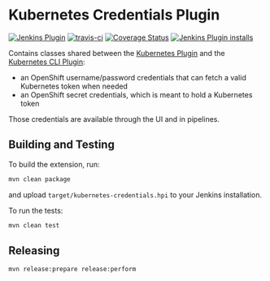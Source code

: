# Kubernetes Credentials Plugin

[![Jenkins Plugin](https://img.shields.io/jenkins/plugin/v/kubernetes-credentials.svg)](https://plugins.jenkins.io/kubernetes-credentials)
[![travis-ci](https://travis-ci.org/jenkinsci/kubernetes-credentials-plugin.svg?branch=master)](https://travis-ci.org/jenkinsci/kubernetes-credentials-plugin)
[![Coverage Status](https://coveralls.io/repos/github/jenkinsci/kubernetes-credentials-plugin/badge.svg?branch=master)](https://coveralls.io/github/jenkinsci/kubernetes-credentials-plugin?branch=master)
[![Jenkins Plugin installs](https://img.shields.io/jenkins/plugin/i/kubernetes-credentials.svg)](https://plugins.jenkins.io/kubernetes-credentials)

Contains classes shared between the [Kubernetes Plugin][kubernetes-plugin] and the
[Kubernetes CLI Plugin][kubernetes-cli-plugin]:
* an OpenShift username/password credentials that can fetch a valid Kubernetes token when needed
* an OpenShift secret credentials, which is meant to hold a Kubernetes token

Those credentials are available through the UI and in pipelines.

## Building and Testing
To build the extension, run:
```bash
mvn clean package
```
and upload `target/kubernetes-credentials.hpi` to your Jenkins installation.

To run the tests:
```bash
mvn clean test
```

## Releasing
```bash
mvn release:prepare release:perform
```

[kubernetes-plugin]:https://github.com/jenkinsci/kubernetes-plugin
[kubernetes-cli-plugin]:https://github.com/jenkinsci/kubernetes-cli-plugin
[master-build]: https://ci.jenkins.io/job/Plugins/job/kubernetes-credentials-plugin/job/master/
